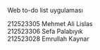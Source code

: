 Web to-do list uygulaması

212523305 Mehmet Ali Lislas <br>
212523306 Sefa Palabıyık <br>
212523028 Emrullah Kaynar <br>
